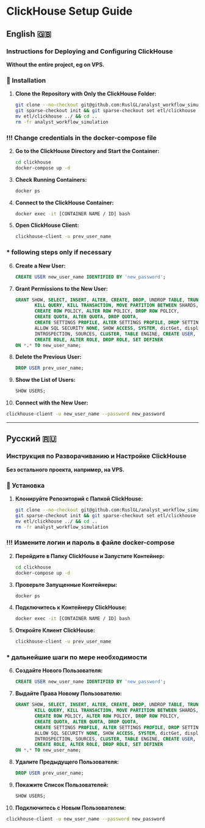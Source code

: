# ClickHouse Setup Guide

## English 🇬🇧

### Instructions for Deploying and Configuring ClickHouse

**Without the entire project, eg on VPS.**

### 📌 Installation

1. **Clone the Repository with Only the ClickHouse Folder:**
   ```bash
   git clone --no-checkout git@github.com:RuslGL/analyst_workflow_simulation.git && cd analyst_workflow_simulation
   git sparse-checkout init && git sparse-checkout set etl/clickhouse && git checkout
   mv etl/clickhouse ../ && cd ..
   rm -fr analyst_workflow_simulation
   ```

### !!! Change credentials in the docker-compose file
2. **Go to the ClickHouse Directory and Start the Container:**
   ```bash
   cd clickhouse
   docker-compose up -d
   ```

3. **Check Running Containers:**
   ```bash
   docker ps
   ```

4. **Connect to the ClickHouse Container:**
   ```bash
   docker exec -it [CONTAINER NAME / ID] bash
   ```

5. **Open ClickHouse Client:**
   ```bash
   clickhouse-client -u prev_user_name
   ```

### * following steps only if necessary
6. **Create a New User:**
   ```sql
   CREATE USER new_user_name IDENTIFIED BY 'new_password';
   ```

7. **Grant Permissions to the New User:**
   ```sql
   GRANT SHOW, SELECT, INSERT, ALTER, CREATE, DROP, UNDROP TABLE, TRUNCATE, OPTIMIZE, BACKUP, 
          KILL QUERY, KILL TRANSACTION, MOVE PARTITION BETWEEN SHARDS, ROLE ADMIN, 
          CREATE ROW POLICY, ALTER ROW POLICY, DROP ROW POLICY, 
          CREATE QUOTA, ALTER QUOTA, DROP QUOTA, 
          CREATE SETTINGS PROFILE, ALTER SETTINGS PROFILE, DROP SETTINGS PROFILE, 
          ALLOW SQL SECURITY NONE, SHOW ACCESS, SYSTEM, dictGet, displaySecretsInShowAndSelect, 
          INTROSPECTION, SOURCES, CLUSTER, TABLE ENGINE, CREATE USER, ALTER USER, DROP USER, 
          CREATE ROLE, ALTER ROLE, DROP ROLE, SET DEFINER
   ON *.* TO new_user_name;
   ```

8. **Delete the Previous User:**
   ```sql
   DROP USER prev_user_name;
   ```

9. **Show the List of Users:**
   ```sql
   SHOW USERS;
   ```

10. **Connect with the New User:**
   ```bash
   clickhouse-client -u new_user_name --password new_password
   ```

---

## Русский 🇷🇺

### Инструкция по Разворачиванию и Настройке ClickHouse

**Без остального проекта, например, на VPS.**

### 📌 Установка

1. **Клонируйте Репозиторий с Папкой ClickHouse:**
   ```bash
   git clone --no-checkout git@github.com:RuslGL/analyst_workflow_simulation.git && cd analyst_workflow_simulation
   git sparse-checkout init && git sparse-checkout set etl/clickhouse && git checkout
   mv etl/clickhouse ../ && cd ..
   rm -fr analyst_workflow_simulation
   ```
### !!! Измените логин и пароль в файле  docker-compose

2. **Перейдите в Папку ClickHouse и Запустите Контейнер:**
   ```bash
   cd clickhouse
   docker-compose up -d
   ```

3. **Проверьте Запущенные Контейнеры:**
   ```bash
   docker ps
   ```

4. **Подключитесь к Контейнеру ClickHouse:**
   ```bash
   docker exec -it [CONTAINER NAME / ID] bash
   ```

5. **Откройте Клиент ClickHouse:**
   ```bash
   clickhouse-client -u prev_user_name
   ```

### * дальнейшие шаги по мере необходимости
6. **Создайте Нового Пользователя:**
   ```sql
   CREATE USER new_user_name IDENTIFIED BY 'new_password';
   ```

7. **Выдайте Права Новому Пользователю:**
   ```sql
   GRANT SHOW, SELECT, INSERT, ALTER, CREATE, DROP, UNDROP TABLE, TRUNCATE, OPTIMIZE, BACKUP, 
          KILL QUERY, KILL TRANSACTION, MOVE PARTITION BETWEEN SHARDS, ROLE ADMIN, 
          CREATE ROW POLICY, ALTER ROW POLICY, DROP ROW POLICY, 
          CREATE QUOTA, ALTER QUOTA, DROP QUOTA, 
          CREATE SETTINGS PROFILE, ALTER SETTINGS PROFILE, DROP SETTINGS PROFILE, 
          ALLOW SQL SECURITY NONE, SHOW ACCESS, SYSTEM, dictGet, displaySecretsInShowAndSelect, 
          INTROSPECTION, SOURCES, CLUSTER, TABLE ENGINE, CREATE USER, ALTER USER, DROP USER, 
          CREATE ROLE, ALTER ROLE, DROP ROLE, SET DEFINER
   ON *.* TO new_user_name;
   ```

8. **Удалите Предыдущего Пользователя:**
   ```sql
   DROP USER prev_user_name;
   ```

9. **Покажите Список Пользователей:**
   ```sql
   SHOW USERS;
   ```

10. **Подключитесь с Новым Пользователем:**
   ```bash
   clickhouse-client -u new_user_name --password new_password
   ```

